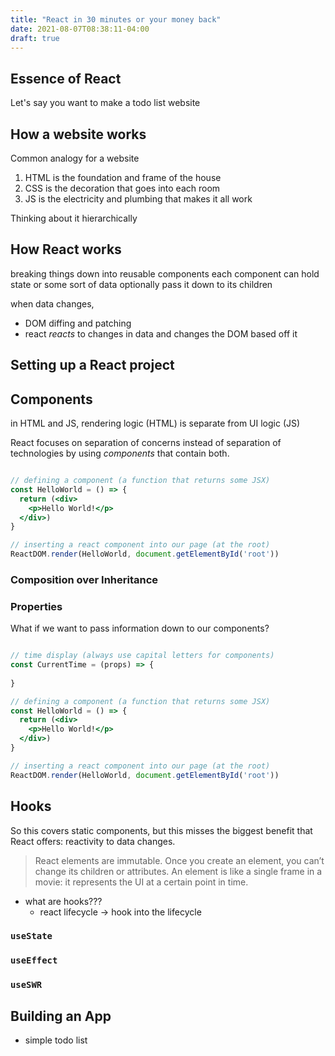 ```yaml
---
title: "React in 30 minutes or your money back"
date: 2021-08-07T08:38:11-04:00
draft: true
---
```


## Essence of React
Let's say you want to make a todo list website


## How a website works
Common analogy for a website
1. HTML is the foundation and frame of the house
2. CSS is the decoration that goes into each room
3. JS is the electricity and plumbing that makes it all work

Thinking about it hierarchically

## How React works
breaking things down into reusable components
each component can hold state or some sort of data
optionally pass it down to its children

when data changes,
-   DOM diffing and patching
-   react _reacts_ to changes in data and changes the DOM based off it

## Setting up a React project

## Components
in HTML and JS, rendering logic (HTML) is separate from UI logic (JS)

React focuses on separation of concerns instead of separation of technologies by using *components* that contain both.


```jsx

// defining a component (a function that returns some JSX)
const HelloWorld = () => {
  return (<div>
	<p>Hello World!</p>
  </div>)
}

// inserting a react component into our page (at the root)
ReactDOM.render(HelloWorld, document.getElementById('root'))
```

### Composition over Inheritance


### Properties
What if we want to pass information down to our components?

```jsx

// time display (always use capital letters for components)
const CurrentTime = (props) => {
	
}

// defining a component (a function that returns some JSX)
const HelloWorld = () => {
  return (<div>
	<p>Hello World!</p>
  </div>)
}

// inserting a react component into our page (at the root)
ReactDOM.render(HelloWorld, document.getElementById('root'))

```

## Hooks
So this covers static components, but this misses the biggest benefit that React offers: reactivity to data changes.

> React elements are immutable. Once you create an element, you can’t change its children or attributes. An element is like a single frame in a movie: it represents the UI at a certain point in time.

-   what are hooks???
    -   react lifecycle → hook into the lifecycle

### `useState`
### `useEffect`
### `useSWR`

## Building an App
-   simple todo list